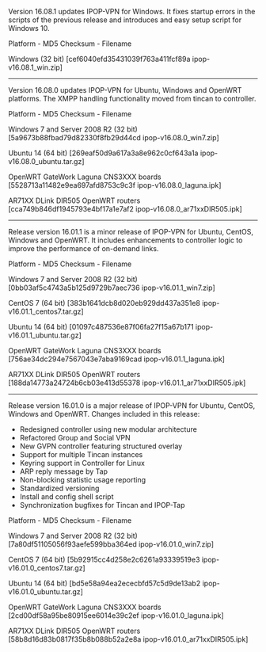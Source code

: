 Version 16.08.1 updates IPOP-VPN for Windows. It fixes startup errors in the scripts of the previous release and introduces and easy setup script for Windows 10.

Platform - MD5 Checksum - Filename

Windows (32 bit)
[cef6040efd35431039f763a411fcf89a ipop-v16.08.1_win.zip]

------------------------------------------------------------------------------------------------------

Version 16.08.0 updates IPOP-VPN for Ubuntu, Windows and OpenWRT platforms.
The XMPP handling functionality moved from tincan to controller.

Platform - MD5 Checksum - Filename

Windows 7 and Server 2008 R2 (32 bit)
[5a9673b88fbad79d82330f8fb29d44cd ipop-v16.08.0_win7.zip]

Ubuntu 14 (64 bit)
[269eaf50d9a617a3a8e962c0cf643a1a ipop-v16.08.0_ubuntu.tar.gz]

OpenWRT GateWork Laguna CNS3XXX boards
[5528713a11482e9ea697afd8753c9c3f ipop-v16.08.0_laguna.ipk]

AR71XX DLink DIR505 OpenWRT routers
[cca749b846df1945793e4bf17a1e7af2 ipop-v16.08.0_ar71xxDIR505.ipk]

------------------------------------------------------------------------------------------------------

Release version 16.01.1 is a minor release of IPOP-VPN for Ubuntu, CentOS, Windows and OpenWRT.
It includes enhancements to controller logic to improve the performance of on-demand links.

Platform - MD5 Checksum - Filename

Windows 7 and Server 2008 R2 (32 bit)
[0bb03af5c4743a5b125d9729b7aec736 ipop-v16.01.1_win7.zip]

CentOS 7 (64 bit)
[383b1641dcb8d020eb929dd437a351e8 ipop-v16.01.1_centos7.tar.gz]

Ubuntu 14 (64 bit)
[01097c487536e87f06fa27f15a67b171 ipop-v16.01.1_ubuntu.tar.gz]

OpenWRT GateWork Laguna CNS3XXX boards
[756ae34dc294e7567043e7aba9169cad ipop-v16.01.1_laguna.ipk]

AR71XX DLink DIR505 OpenWRT routers
[188da14773a24724b6cb03e413d55378 ipop-v16.01.1_ar71xxDIR505.ipk]

----------------------------------------------------------------------------------------------------------------------------

Release version 16.01.0 is a major release of IPOP-VPN for Ubuntu, CentOS, Windows and OpenWRT.
Changes included in this release:
 - Redesigned controller using new modular architecture
 - Refactored Group and Social VPN
 - New GVPN controller featuring structured overlay
 - Support for multiple Tincan instances
 - Keyring support in Controller for Linux
 - ARP reply message by Tap  
 - Non-blocking statistic usage reporting
 - Standardized versioning
 - Install and config shell script
 - Synchronization bugfixes for Tincan and IPOP-Tap

Platform - MD5 Checksum - Filename

Windows 7 and Server 2008 R2 (32 bit) 
[7a80df51105056f93aefe599bba364ed ipop-v16.01.0_win7.zip]

CentOS 7 (64 bit) 
[5b92915cc4d258e2c6261a93339519e3 ipop-v16.01.0_centos7.tar.gz]

Ubuntu 14 (64 bit) 
[bd5e58a94ea2ececbfd57c5d9de13ab2 ipop-v16.01.0_ubuntu.tar.gz]

OpenWRT GateWork Laguna CNS3XXX boards
[2cd00df58a95be80915ee6014e39c2ef ipop-v16.01.0_laguna.ipk]

AR71XX DLink DIR505 OpenWRT routers
[58b8d16d83b0817f35b8b088b52a2e8a ipop-v16.01.0_ar71xxDIR505.ipk]

